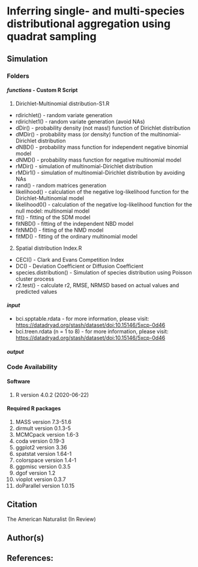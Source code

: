 # Inferring single- and multi-species distributional aggregation using quadrat sampling

## Simulation

###  **Folders**
#### *functions* - Custom R Script
1. Dirichlet-Multinomial distribution-S1.R
* rdirichlet()   - random variate generation
* rdirichlet1()  - random variate generation (avoid NAs)
* dDir()         - probability density (not mass!) function of Dirichlet distribution
* dMDir()        - probability mass (or density) function of the multinomial-Dirichlet distribution
* dNBD()         - probability mass function for independent negative binomial model 
* dNMD()         - probability mass function for negative multinomial model
* rMDir()        - simulation of multinomial-Dirichlet distribution
* rMDir1()       - simulation of multinomial-Dirichlet distribution by avoiding NAs
* rand()         - random matrices generation
* likelihood()   - calculation of the negative log-likelihood function for the Dirichlet-Multinomial model
* likelihood0()  - calculation of the negative log-likelihood function for the null model: multinomial model
* fit()          - fitting of the SDM model
* fitNBD()       - fitting of the independent NBD model
* fitNMD()       - fitting of the NMD model
* fitMD()        - fitting of the ordinary multinomial model
2. Spatial distribution Index.R
* CECI()         - Clark and Evans Competition Index
* DC()           - Deviation Coefficient or Diffusion Coefficient 
* species.distribution() - Simulation of species distribution using Poisson cluster process
* r2.test()      - calculate r2, RMSE, NRMSD based on actual values and predicted values
#### *input*
* bci.spptable.rdata           - for more information, please visit: https://datadryad.org/stash/dataset/doi:10.15146/5xcp-0d46
* bci.treen.rdata (n = 1 to 8) - for more information, please visit: https://datadryad.org/stash/dataset/doi:10.15146/5xcp-0d46
#### *output*


###  Code Availability
#### Software
1. R version 4.0.2 (2020-06-22)
#### Required R packages
1. MASS version 7.3-51.6
2. dirmult version 0.1.3-5
3. MCMCpack version 1.6-3
4. coda version 0.19-3
5. ggplot2 version 3.36
6. spatstat version 1.64-1
7. colorspace version 1.4-1
8. ggpmisc version 0.3.5
9. dgof version 1.2
10. vioplot version 0.3.7
11. doParallel version 1.0.15
## Citation

The American Naturalist (In Review)


## Author(s)

## References: 

